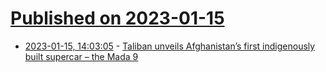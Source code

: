 # [Published on 2023-01-15](index.md)

* [2023-01-15, 14:03:05](https://news.ycombinator.com/item?id=34389444) - [Taliban unveils Afghanistan’s first indigenously built supercar – the Mada 9](https://www.cartoq.com/taliban-unveils-afghanistans-first-indigenously-built-supercar-the-mada-9/)
